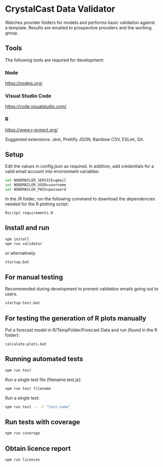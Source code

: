 # CrystalCast Data Validator
Watches provider folders for models and performs basic validation against a template. Results are emailed to prospective providers and the working group.

## Tools
The following tools are required for development:

### Node
https://nodejs.org/

### Visual Studio Code
https://code.visualstudio.com/

### R
https://www.r-project.org/

Suggested extensions: Jest, Prettify JSON, Rainbow CSV, ESLint, Git.

## Setup
Edit the values in config.json as required. In addition, add credentials for a valid email account into environment variables:
```bash
set NODEMAILER_SERVICE=gmail
set NODEMAILER_USER=username
set NODEMAILER_PASS=password
```
In the /R folder, run the following command to download the dependencies needed for the R plotting script:
```
Rscript requirements.R
```
## Install and run
```bash
npm install
npm run validator
```
or alternatively:

```bash
startup.bat
```
## For manual testing
Recommended during development to prevent validation emails going out to users.
```bash
startup-test.bat
```
## For testing the generation of R plots manually
Put a forecast model in R/TempFolder/Forecast Data and run (found in the R folder):
```
calculate-plots.bat
```
## Running automated tests
```bash
npm run test
```
Run a single test file (filename.test.js):
```bash
npm run test filename
```
Run a single test:
```bash
npm run test -- -t "test-name"
```

## Run tests with coverage
```bash
npm run coverage
```

## Obtain licence report
```bash
npm run licences
```